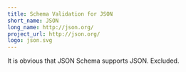 ```yaml
---
title: Schema Validation for JSON
short_name: JSON
long_name: http://json.org/
project_url: http://json.org/
logo: json.svg
---
```


It is obvious that JSON Schema supports JSON.  Excluded.